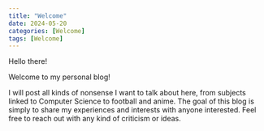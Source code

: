```yaml
---
title: "Welcome"
date: 2024-05-20
categories: [Welcome]
tags: [Welcome]
---
```


Hello there! 

Welcome to my personal blog!

I will post all kinds of nonsense I want to talk about here, from subjects linked to Computer Science to football and anime. The goal of this blog is simply to share my experiences and interests with anyone interested. Feel free to reach out with any kind of criticism or ideas.
